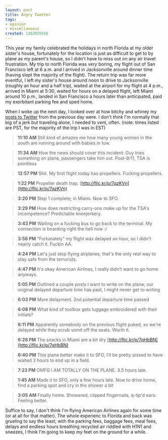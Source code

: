 ```yaml
--- 
layout: post
title: Angry Tweeter
tags: 
- opinion
- miscellaneous
created: 1262055916
---
```

This year my family celebrated the holidays in north Florida at my older sister's house, fortunately for the location is just as difficult to get to by plane as my parent's house, so I didn't have to miss out on any air travel frustration. My trip to north Florida was *very* boring, my flight out of San Francisco left at 6 a.m. and I arrived in Jacksonville around dinner time (having slept the majority of the flight). The return trip was far more eventful, I left my sister's house around noon to drive to Jacksonville (roughly an hour and a half trip), waited at the airport for my flight at 4 p.m., arrived in Miami at 5:30, waited for hours on a delayed flight, left Miami around 10 p.m., landed in San Francisco a hours later than anticipated, paid my exorbitant parking fee and sped home.

When I woke up the next day, I looked over at how bitchy and whiney my <a id="aptureLink_CgXlNHL6qd" href="http://twitter.com/agentdero">posts to Twitter</a> from the previous day were. I don't *think* I'm normally that big of a jerk but traveling alone, I needed to vent, often. (*note*: times listed are PST, for the majority of the trip I was in EST)

> **11:10 AM** Still kind of amazes me how many young women in the south are running around with babies in tow.

> **11:34 AM** How the news should cover this incident: Guy tries something on plane, passengers take him out. Post-9/11, TSA is pointless

> **12:57 PM** Shit. My first flight today has propellers. Fucking propellers.

> **1:22 PM** Propeller death trap. [http://flic.kr/p/7qzKVn](http://flic.kr/p/7qzKVn)

> **3:20 PM** Step 1 complete; in Miami. Now to SFO.

> **3:29 PM** How does restricting carry-ons make up for the TSA's incompetence? Predictable kneejerkery.

> **3:43 PM** Waiting on a fucking bus to go back to the terminal. My connection is boarding right the hell now :/

> **3:56 PM** "Fortunately" my flight was delayed an hour, so I didn't nearly catch it. Fuckin AA.

> **4:24 PM** Let's just stop flying airplanes, that's the only *real* way to stay safe from the terrurists.

> **4:47 PM** It's okay American Airlines, I really didn't want to go home anyways.

> **5:05 PM** Outlined a couple posts I want to write on the plane; our original delayed departure time has past, I might never get to writing

> **6:03 PM** More delayment. 2nd potential departure time passed

> **6:08 PM** What kind of toolbox gets luggage embroidered with their initials?

> **6:11 PM** Apparently somebody on the previous flight puked, so we're delayed while they scrub vomit off the seats. Worth it.

> **6:26 PM** The snacks in Miami are a bit dry [http://flic.kr/p/7qHbBN](http://flic.kr/p/7qHbBN)

> **6:40 PM** This plane better make it to SFO, I'll be pretty pissed to have waited 3 hours to end up in a field.

> **7:23 PM** OMFG I AM TOTALLY ON THE PLANE. 3.5 hours late.

> **1:45 AM** Made it to SFO, only a few hours late. Now to drive home, find a parking spot and cry in the shower a bit

> **3:05 AM** Finally home. Showered, clipped fingernails, q-tip'd ears. Feeling better.


Suffice to say, I don't think I'm flying American Airlines again for some time (or at all for that matter). The whole experienc to Florida and back was grueling to say the least; with the parking fees, baggage fees, meal fees, delays and endless hours breathing recycled air riddled with H1N1 and sneezes, I think I'm going to keep my feet on the ground for a while.
